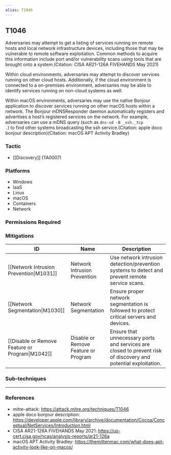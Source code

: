 ```yaml
---
alias: T1046
---
```


## T1046

Adversaries may attempt to get a listing of services running on remote hosts and local network infrastructure devices, including those that may be vulnerable to remote software exploitation. Common methods to acquire this information include port and/or vulnerability scans using tools that are brought onto a system.(Citation: CISA AR21-126A FIVEHANDS May 2021)   

Within cloud environments, adversaries may attempt to discover services running on other cloud hosts. Additionally, if the cloud environment is connected to a on-premises environment, adversaries may be able to identify services running on non-cloud systems as well.

Within macOS environments, adversaries may use the native Bonjour application to discover services running on other macOS hosts within a network. The Bonjour mDNSResponder daemon automatically registers and advertises a host’s registered services on the network. For example, adversaries can use a mDNS query (such as <code>dns-sd -B _ssh._tcp .</code>) to find other systems broadcasting the ssh service.(Citation: apple doco bonjour description)(Citation: macOS APT Activity Bradley)


### Tactic
- [[Discovery]] (TA0007)

### Platforms
- Windows
- IaaS
- Linux
- macOS
- Containers
- Network

### Permissions Required

### Mitigations

| ID | Name | Description |
| --- | --- | --- |
| [[Network Intrusion Prevention\|M1031]] | Network Intrusion Prevention | Use network intrusion detection/prevention systems to detect and prevent remote service scans. |
| [[Network Segmentation\|M1030]] | Network Segmentation | Ensure proper network segmentation is followed to protect critical servers and devices. |
| [[Disable or Remove Feature or Program\|M1042]] | Disable or Remove Feature or Program | Ensure that unnecessary ports and services are closed to prevent risk of discovery and potential exploitation. |

### Sub-techniques


---
### References

- mitre-attack: https://attack.mitre.org/techniques/T1046
- apple doco bonjour description: https://developer.apple.com/library/archive/documentation/Cocoa/Conceptual/NetServices/Introduction.html
- CISA AR21-126A FIVEHANDS May 2021: https://us-cert.cisa.gov/ncas/analysis-reports/ar21-126a
- macOS APT Activity Bradley: https://themittenmac.com/what-does-apt-activity-look-like-on-macos/
